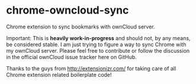 chrome-owncloud-sync
====================

Chrome extension to sync bookmarks with ownCloud server.

Important: This is **heavily work-in-progress** and should not, by any means,
be considered stable. I am just trying to figure a way to sync Chrome
with my ownCloud server. Please feel free to contribute or follow the discussion
in the official ownCloud issue tracker here on GitHub.

Thanks to the guys from http://extensionizr.com/ for taking care of all Chrome
extension related boilerplate code!
